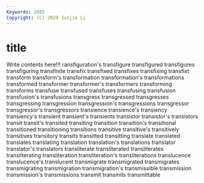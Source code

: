 ```yaml
---
Keywords: 2682
Copyright: (C) 2020 Junjie Li
---
```


# title

Write contents here!!!
ransfiguration's 
transfigure 
transfigured 
transfigures 
transfiguring 
transfinite 
transfix 
transfixed
transfixes 
transfixing 
transfixt 
transform 
transform's 
transformation 
transformation's 
transformations 
transformed 
transformer
transformer's 
transformers 
transforming 
transforms 
transfuse 
transfused 
transfuses 
transfusing 
transfusion 
transfusion's
transfusions 
transgress 
transgressed 
transgresses 
transgressing 
transgression 
transgression's 
transgressions 
transgressor 
transgressor's
transgressors 
transience 
transience's 
transiency 
transiency's 
transient 
transient's 
transients 
transistor 
transistor's
transistors 
transit 
transit's 
transited 
transiting 
transition 
transition's 
transitional 
transitioned 
transitioning
transitions 
transitive 
transitive's 
transitively 
transitives 
transitory 
transits 
transitted 
transitting 
translate
translated 
translates 
translating 
translation 
translation's 
translations 
translator 
translator's 
translators 
transliterate
transliterated 
transliterates 
transliterating 
transliteration 
transliteration's 
transliterations 
translucence 
translucence's 
translucent 
transmigrate
transmigrated 
transmigrates 
transmigrating 
transmigration 
transmigration's 
transmissible 
transmission 
transmission's 
transmissions 
transmit
transmits 
transmittable 
